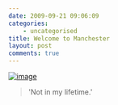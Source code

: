 ```yaml
---
date: 2009-09-21 09:06:09
categories:
    - uncategorised
title: Welcome to Manchester
layout: post
comments: true
---
```

[![image](http://lh5.ggpht.com/_l2uGy1RGCiE/Srcy5PSx4vI/AAAAAAAABb4/ZGu6hsBol2Y/s400/Welcome.jpg)](http://picasaweb.google.com/lh/photo/f0vU6u96xLG0A5KeCVRDOA?feat=embedwebsite)

> 'Not in my lifetime.'
